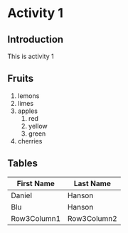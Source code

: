 # Activity 1

## Introduction

This is activity 1
## Fruits
1. lemons
2. limes
3. apples
     1.  red
     2.  yellow
     3.  green
4. cherries


## Tables
|First Name | Last Name |
|--|--|
|Daniel|Hanson|
|Blu|Hanson|
|Row3Column1|Row3Column2|